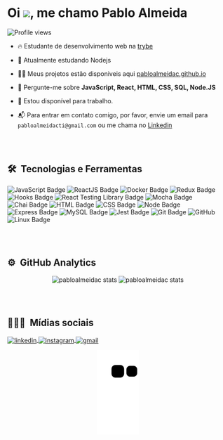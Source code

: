 <h1 align="left">Oi <img src="https://raw.githubusercontent.com/kaueMarques/kaueMarques/master/hi.gif" width="30px">, me chamo Pablo Almeida</h1>
<p align="left"> <img src="https://komarev.com/ghpvc/?username=pabloalmeidac&color=yellow" alt="Profile views" /> </p>

- 🔥 Estudante de desenvolvimento web na [trybe](https://www.betrybe.com/)

- 🌱 Atualmente estudando Nodejs

- 👨‍💻 Meus projetos estão disponiveis aqui [pabloalmeidac.github.io](https://pabloalmeidac.github.io/)

- 💬 Pergunte-me sobre **JavaScript, React, HTML, CSS, SQL, Node.JS**

- 🔭 Estou disponível para trabalho.

- 📬 Para entrar em contato comigo, por favor, envie um email para `pabloalmeidacti@gmail.com` ou me chama no [Linkedin](https://www.linkedin.com/in/pabloalmeidac/)

<br><br>

## 🛠 &nbsp;Tecnologias e Ferramentas

![JavaScript Badge](https://img.shields.io/badge/-JavaScript-yellow?style=flat-square&logo=JavaScript&logoColor=white)
![ReactJS Badge](https://img.shields.io/badge/-React-61DAFB?style=flat-square&logo=React&logoColor=black)
![Docker Badge](https://img.shields.io/badge/Docker-082135?style=flat-square&logo=Docker&logoColor=blue)
![Redux Badge](https://img.shields.io/badge/-Redux-764ABC?style=flat-square&logo=Redux&logoColor=white)
![Hooks Badge](https://img.shields.io/badge/-Hooks-61DAFB?style=flat-square&logo=React&logoColor=black)
![React Testing Library Badge](https://img.shields.io/badge/-RTL-61DAFB?style=flat-square&logo=react&logoColor=black)
![Mocha Badge](https://img.shields.io/badge/Mocha-8a6343?style=flat-square&logo=mocha&logoColor=white)
![Chai Badge](https://img.shields.io/badge/Chai-f7e9c8?style=flat-square&logo=mocha&logoColor=a84d45)
![HTML Badge](https://img.shields.io/badge/-HTML-E34F26?style=flat-square&logo=html5&logoColor=white)
![CSS Badge](https://img.shields.io/badge/-CSS-1572B6?style=flat-square&logo=css3&logoColor=white)
![Node Badge](https://img.shields.io/badge/-Node.js-339933?style=flat-square&logo=node.js&logoColor=white)
![Express Badge](https://img.shields.io/badge/-Express.js-green?style=flat-square&logo=Express&logoColor=black)
![MySQL Badge](https://img.shields.io/badge/-MySQL-4479A1?style=flat-square&logo=MySQL&logoColor=white)
![Jest Badge](https://img.shields.io/badge/-Jest-C21325?style=flat-square&logo=jest&logoColor=white)
![Git Badge](https://img.shields.io/badge/-Git-F05032?style=flat-square&logo=git&logoColor=white)
![GitHub](https://img.shields.io/badge/-GitHub-05122A?style=flat&logo=github)&nbsp;
![Linux Badge](https://img.shields.io/badge/-Linux-FCC624?style=flat-square&logo=Linux&logoColor=black)

<br><br>

## ⚙️ &nbsp;GitHub Analytics

<div align="center">
  <img height="170em" src="https://github-readme-stats.vercel.app/api?username=pabloalmeidac&show_icons=true&theme=vision-friendly-dark&include_all_commits=true&count_private=true" alt="pabloalmeidac stats"/>
  <img height="170em" src="https://github-readme-stats.vercel.app/api/top-langs/?username=pabloalmeidac&layout=compact&langs_count=7&theme=vision-friendly-dark" alt="pabloalmeidac stats"/>
</div>

<br><br>

## 👨🏽‍🦲 &nbsp;Mídias sociais
<div align="left">
  <a href="https://linkedin.com/in/pabloalmeidac" target="_blank">
    <img align="center" src="https://img.shields.io/badge/-pabloalmeidac-05122A?style=flat&logo=linkedin" alt="linkedin"/>
  </a>
  <a href="https://instagram.com/pabloalmeidac" target="_blank">
   <img align="center" src="https://img.shields.io/badge/-pabloalmeidac-05122A?style=flat&logo=instagram" alt="instagram"/>
  </a>
   <a href="mailto:pabloalmeidacti@gmail.com" target="_blank">
   <img align="center" src="https://img.shields.io/badge/-pabloalmeidacti-05122A?style=flat&logo=gmail" alt="gmail"/>
  </a>
</div>
  
<div align="center">
  
  ![snake animation](https://github.com/pabloalmeidac/pabloalmeidac/blob/output/github-contribution-grid-snake.svg)
 
</div>
  


  
  
